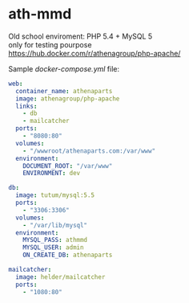 # ath-mmd
Old school enviroment: PHP 5.4 + MySQL 5  
only for testing pourpose  
https://hub.docker.com/r/athenagroup/php-apache/

Sample *docker-compose.yml* file:

```yaml
web:
  container_name: athenaparts
  image: athenagroup/php-apache
  links:
    - db
    - mailcatcher
  ports:
    - "8080:80"
  volumes:
    - "/wwwroot/athenaparts.com:/var/www"
  environment:
    DOCUMENT_ROOT: "/var/www"
    ENVIRONMENT: dev

db:
  image: tutum/mysql:5.5
  ports:
    - "3306:3306"
  volumes:
    - "/var/lib/mysql"
  environment:
    MYSQL_PASS: athmmd
    MYSQL_USER: admin
    ON_CREATE_DB: athenaparts

mailcatcher:
  image: helder/mailcatcher
  ports:
    - "1080:80"
```   

